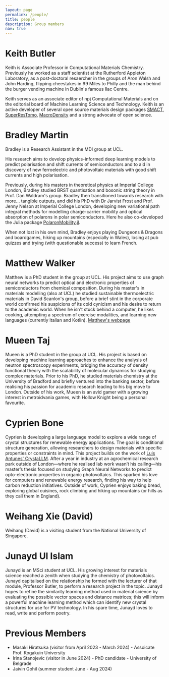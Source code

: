 ```yaml
---
layout: page
permalink: /people/
title: people
description: Group members
nav: true
---
```


# Keith Butler

Keith is Associate Professor in Computational Materials Chemistry. Previously he worked as a staff
scientist at the Rutherford Appleton Laboratory, as a post-doctoral resaercher in the
groups of Aron Walsh and John Harding, flipping cheestakes in 99 Miles to Philly and
the man behind the burger vending machine in Dublin's famous Ilac Centre. 

Keith serves as an associate editor of npj Computational Materials and on the editorial
board of Machine Learning Science and Technology. Keith is an active developer
 of several open source materials design packages [SMACT](https://smact.readthedocs.io/en/latest/introduction.html), [SuperResTomo](https://superres-tomo.readthedocs.io/en/latest/about.html), [MacroDensity](https://github.com/WMD-group/MacroDensity) and a strong advocate of open science.

# Bradley Martin

Bradley is a Research Assistant in the MDI group at UCL. 

His research aims to develop physics-informed deep learning models to predict polarisation and shift currents of semiconductors and to aid in discovery of new ferroelectric and photovoltaic materials with good shift currents and high polarisation.

Previously, during his masters in theoretical physics at Imperial College London, Bradley studied BRST quantisation and bosonic string theory in Prof. Dan Waldram's group. Bradley then transitioned towards research with more... tangible outputs, and did his PhD with Dr Jarvist Frost and Prof. Jenny Nelson at Imperial College London, developing new variational path integral methods for modelling charge-carrier mobility and optical absorption of polarons in polar semiconductors. Here he also co-developed the Julia package [PolaronMobility.jl](https://github.com/jarvist/PolaronMobility.jl).

When not lost in his own mind, Bradley enjoys playing Dungeons & Dragons and boardgames, hiking up mountains (especially in Wales), losing at pub quizzes and trying (with questionable success) to learn French.

# Matthew Walker

Matthew is a PhD student in the group at UCL. His project aims to use graph neural networks to predict optical and electronic properties of semiconductors from chemical composition. During his master's in materials modelling (also at UCL) he studied sustainable thermoelectric materials in David Scanlon's group, before a brief stint in the corporate world confirmed his suspicions of its cold cynicism and his desire to return to the academic world.
When he isn't stuck behind a computer, he likes cooking, attempting a spectrum of exercise modalities, and learning new languages (currently Italian and Kotlin). [Matthew's webpage](https://mattheww98.github.io/)

# Mueen Taj

Mueen is a PhD student in the group at UCL. His project is based on developing machine learning approaches to enhance the analysis of neutron spectroscopy experiments, bridging the accuracy of density functional theory with the scalability of molecular dynamics for studying complex materials. Prior to his PhD, he studied materials chemistry at the University of Bradford and briefly ventured into the banking sector, before realising his passion for academic research leading to his big move to London. Outside of his work, Mueen is an avid gamer with a growing interest in metroidvania games, with Hollow Knight being a personal favourite.

# Cyprien Bone

Cyprien is developing a large language model to explore a wide range of crystal structures for renewable energy applications. The goal is conditional structure generation, allowing researchers to design materials with specific properties or constraints in mind. This project builds on the work of [Luis Antunes' CrystaLLM](https://github.com/lantunes/CrystaLLM). After a year in industry at an agrochemical research park outside of London—where he realised lab work wasn’t his calling—his master’s thesis focused on studying Graph Neural Networks to predict opto-electronic properties in organic photovoltaics. This sparked his love for computers and renewable energy research, finding his way to help carbon reduction initiatives. Outside of work, Cyprien enjoys baking bread, exploring global cuisines, rock climbing and hiking up mountains (or hills as they call them in England).

# Weihang Xie (David)

Weihang (David) is a visiting student from the National University of Singapore.

# Junayd Ul Islam

Junayd is an MSci student at UCL. His growing interest for materials science reached a zenith when studying the chemistry of photovoltaics. Junayd capitalised on the relationship he formed with the lecturer of that module, Professor Butler, to perform a research project in the topic. Junayd hopes to refine the similarity learning method used in material science by evaluating the possible vector spaces and distance matrices; this will inform a powerful machine learning method which can identify new crystal structures for use for PV technology. In his spare time, Junayd loves to read, write and perform poetry.

# Previous Members

* Masaki Hiratsuka (visitor from April 2023 - March 2024) - Assoicate Prof. Kogakuin University
* Irina Stanojevic (visitor in June 2024) - PhD candidate - University of Belgrade
* Jaivin Gohil (summer student June - Aug 2024)
